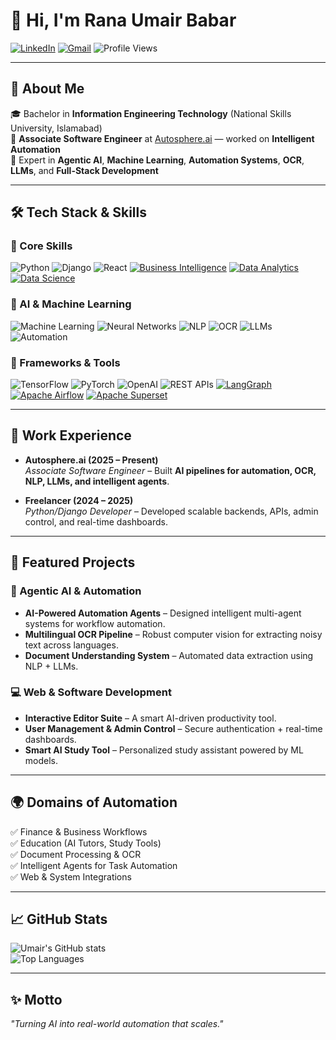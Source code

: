 

# 👋 Hi, I'm Rana Umair Babar  

[![LinkedIn](https://img.shields.io/badge/LinkedIn-blue?logo=linkedin&logoColor=white)](https://linkedin.com/in/ranaumairbabar-ai)
[![Gmail](https://img.shields.io/badge/Email-red?logo=gmail&logoColor=white)](mailto:umairbabur.rana@gmail.com)
![Profile Views](https://komarev.com/ghpvc/?username=umairbabur&color=green)

---

## 🚀 About Me  

🎓 Bachelor in **Information Engineering Technology** (National Skills University, Islamabad)  
💼 **Associate Software Engineer** at [Autosphere.ai](https://autosphere.ai) — worked on **Intelligent Automation**  
🤖 Expert in **Agentic AI**, **Machine Learning**, **Automation Systems**, **OCR**, **LLMs**, and **Full-Stack Development**  

---

## 🛠️ Tech Stack & Skills  

### 🔹 Core Skills
![Python](https://img.shields.io/badge/Python-3776AB?logo=python&logoColor=white)
![Django](https://img.shields.io/badge/Django-092E20?logo=django&logoColor=white)
![React](https://img.shields.io/badge/React-20232A?logo=react&logoColor=61DAFB)
[![Business Intelligence](https://img.shields.io/badge/Business%20Intelligence-FF9800?logo=powerbi&logoColor=white)](https://powerbi.microsoft.com/)
[![Data Analytics](https://img.shields.io/badge/Data%20Analytics-2E7D32?logo=googleanalytics&logoColor=white)](https://analytics.google.com/)
[![Data Science](https://img.shields.io/badge/Data%20Science-1976D2?logo=databricks&logoColor=white)](https://www.databricks.com/discover/data-science)

### 🔹 AI & Machine Learning
![Machine Learning](https://img.shields.io/badge/Machine%20Learning-FF6F00?logo=google&logoColor=white)
![Neural Networks](https://img.shields.io/badge/Neural%20Networks-009688?logo=tensorflow&logoColor=white)
![NLP](https://img.shields.io/badge/NLP-7952B3?logo=ai&logoColor=white)
![OCR](https://img.shields.io/badge/OCR-2962FF?logo=opencv&logoColor=white)
![LLMs](https://img.shields.io/badge/LLMs-412991?logo=openai&logoColor=white)
![Automation](https://img.shields.io/badge/Automation-00C853?logo=robotframework&logoColor=white)

### 🔹 Frameworks & Tools
![TensorFlow](https://img.shields.io/badge/TensorFlow-FF6F00?logo=tensorflow&logoColor=white)
![PyTorch](https://img.shields.io/badge/PyTorch-EE4C2C?logo=pytorch&logoColor=white)
![OpenAI](https://img.shields.io/badge/OpenAI-412991?logo=openai&logoColor=white)
![REST APIs](https://img.shields.io/badge/REST%20APIs-02569B?logo=fastapi&logoColor=white)
[![LangGraph](https://img.shields.io/badge/LangGraph-4A90E2?logo=langchain&logoColor=white)](https://github.com/langchain-ai/langgraph)
[![Apache Airflow](https://img.shields.io/badge/Apache%20Airflow-017CEE?logo=apacheairflow&logoColor=white)](https://airflow.apache.org/)
[![Apache Superset](https://img.shields.io/badge/Apache%20Superset-20A5DA?logo=apache&logoColor=white)](https://superset.apache.org/)

---

## 🔬 Work Experience  

- **Autosphere.ai (2025 – Present)**  
  *Associate Software Engineer* – Built **AI pipelines for automation, OCR, NLP, LLMs, and intelligent agents**.  

- **Freelancer (2024 – 2025)**  
  *Python/Django Developer* – Developed scalable backends, APIs, admin control, and real-time dashboards.  

---

## 📌 Featured Projects  

### 🤖 Agentic AI & Automation  
- **AI-Powered Automation Agents** – Designed intelligent multi-agent systems for workflow automation.  
- **Multilingual OCR Pipeline** – Robust computer vision for extracting noisy text across languages.  
- **Document Understanding System** – Automated data extraction using NLP + LLMs.  

### 💻 Web & Software Development  
- **Interactive Editor Suite** – A smart AI-driven productivity tool.  
- **User Management & Admin Control** – Secure authentication + real-time dashboards.  
- **Smart AI Study Tool** – Personalized study assistant powered by ML models.  

---

## 🌍 Domains of Automation  

✅ Finance & Business Workflows  
✅ Education (AI Tutors, Study Tools)  
✅ Document Processing & OCR  
✅ Intelligent Agents for Task Automation  
✅ Web & System Integrations  

---

## 📈 GitHub Stats  

![Umair's GitHub stats](https://github-readme-stats.vercel.app/api?username=umairbabur&show_icons=true&theme=radical)  
![Top Languages](https://github-readme-stats.vercel.app/api/top-langs/?username=umairbabur&layout=compact&theme=radical)  

---

## ✨ Motto  

*"Turning AI into real-world automation that scales."*  
